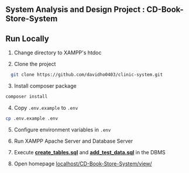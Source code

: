 ## System Analysis and Design Project : CD-Book-Store-System

## Run Locally

1. Change directory to XAMPP's htdoc

2. Clone the project

```bash
  git clone https://github.com/davidho0403/clinic-system.git
```

3. Install composer package
```bash
composer install
```

4. Copy `.env.example` to `.env`
```bash
cp .env.example .env
```

5. Configure environment variables in `.env`

6. Run XAMPP Apache Server and Database Server

7. Execute [**create_tables.sql**](/database/create_tables.sql) and [**add_test_data.sql**](/database/add_test_data.sql) in the DBMS

8. Open homepage [localhost/CD-Book-Store-System/view/](http://localhost/CD-Book-Store-System/view/)